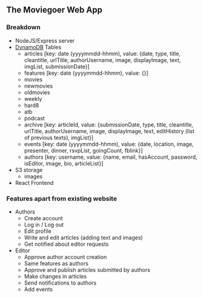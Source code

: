 The Moviegoer Web App
---------------------

### Breakdown 

- NodeJS/Express server
- [DynamoDB](https://www.youtube.com/watch?v=tDqLwzQEOmM "Video Tutorial") Tables
	- articles [key: date (yyyymmdd-hhmm), value: {date, type, title, cleantitle, urlTitle, authorUsername, image, displayImage, text, imgList, submissionDate}]
	- features [key: date (yyyymmdd-hhmm), value: {}]
	- movies
	- newmovies
	- oldmovies
	- weekly
	- hard8
	- atb
	- podcast
	- archive [key: articleId, value: {submissionDate, type, title, cleantitle, urlTitle, authorUsername, image, displayImage, text, editHistory (list of previous texts), imgList}]
	- events [key: date (yyyymmdd-hhmm), value: {date, location, image, presenter, dinner, rsvpList, goingCount, fblink}]
	- authors [key: username, value: {name, email, hasAccount, password, isEditor, image, bio, articleList}]
- S3 storage
	- images
- React Frontend 

### Features apart from existing website

- Authors
	- Create account
	- Log in / Log out
	- Edit profile
	- Write and edit articles (adding text and images)
	- Get notified about editor requests
- Editor
	- Approve author account creation
	- Same features as authors 
	- Approve and publish articles submitted by authors
	- Make changes in articles 
	- Send notifications to authors 
	- Add events